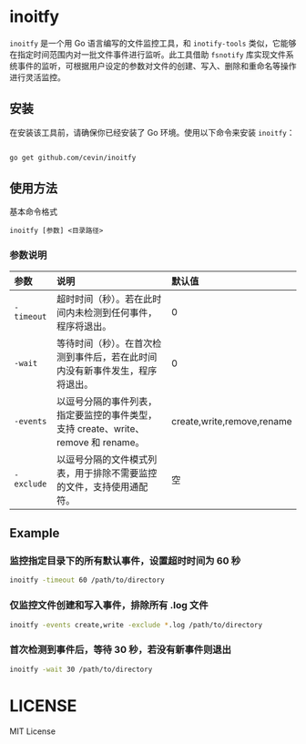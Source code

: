 # inoitfy

`inoitfy` 是一个用 Go 语言编写的文件监控工具，和 `inotify-tools` 类似，它能够在指定时间范围内对一批文件事件进行监听。此工具借助
`fsnotify` 库实现文件系统事件的监听，可根据用户设定的参数对文件的创建、写入、删除和重命名等操作进行灵活监控。

## 安装

在安装该工具前，请确保你已经安装了 Go 环境。使用以下命令来安装 `inoitfy`：

```bash

go get github.com/cevin/inoitfy
```

## 使用方法

基本命令格式

```text
inoitfy [参数] <目录路径>
```

### 参数说明

| 参数         | 说明                                                      | 默认值                        |          
|:-----------|:--------------------------------------------------------|:---------------------------|
| `-timeout` | 超时时间（秒）。若在此时间内未检测到任何事件，程序将退出。                           | 0                          |
| `-wait`    | 等待时间（秒）。在首次检测到事件后，若在此时间内没有新事件发生，程序将退出。                  | 0                          |
| `-events`  | 以逗号分隔的事件列表，指定要监控的事件类型，支持 create、write、remove 和 rename。	 | create,write,remove,rename |
| `-exclude` | 以逗号分隔的文件模式列表，用于排除不需要监控的文件，支持使用通配符。	                     | 空                          |

## Example

### 监控指定目录下的所有默认事件，设置超时时间为 60 秒

```bash
inoitfy -timeout 60 /path/to/directory
```

### 仅监控文件创建和写入事件，排除所有 .log 文件

```bash
inoitfy -events create,write -exclude *.log /path/to/directory
```

### 首次检测到事件后，等待 30 秒，若没有新事件则退出

```bash
inoitfy -wait 30 /path/to/directory
```

# LICENSE

MIT License